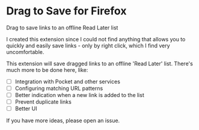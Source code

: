 # Drag to Save for Firefox
Drag to save links to an offline Read Later list

I created this extension since I could not find anything that allows you to quickly and easily save links - 
only by right click, which I find very uncomfortable. 

This extension will save dragged links to an offline 'Read Later' list. 
There's much more to be done here, like:

- [ ] Integration with Pocket and other services
- [ ] Configuring matching URL patterns
- [ ] Better indication when a new link is added to the list
- [ ] Prevent duplicate links
- [ ] Better UI

If you have more ideas, please open an issue.
